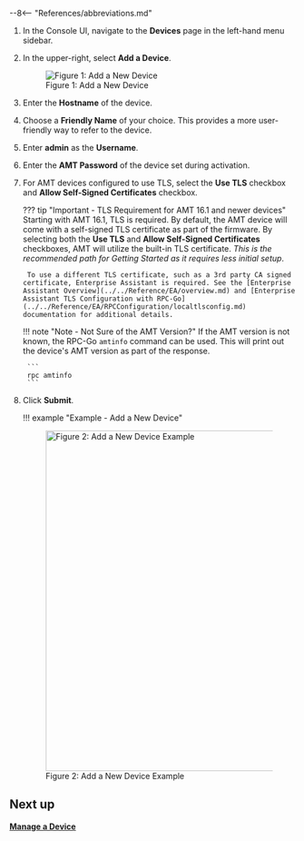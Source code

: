 --8<-- "References/abbreviations.md"

1. In the Console UI, navigate to the **Devices** page in the left-hand menu sidebar.

2. In the upper-right, select **Add a Device**.

    <figure class="figure-image">
        <img src="..\..\..\assets\images\screenshots\Console_AddDevices.png" alt="Figure 1: Add a New Device">
        <figcaption>Figure 1: Add a New Device</figcaption>
    </figure>

3. Enter the **Hostname** of the device.

4. Choose a **Friendly Name** of your choice. This provides a more user-friendly way to refer to the device.

5. Enter **admin** as the **Username**.

6. Enter the **AMT Password** of the device set during activation.

7. For AMT devices configured to use TLS, select the **Use TLS** checkbox and **Allow Self-Signed Certificates** checkbox.

    ??? tip "Important - TLS Requirement for AMT 16.1 and newer devices"
        Starting with AMT 16.1, TLS is required. By default, the AMT device will come with a self-signed TLS certificate as part of the firmware. By selecting both the **Use TLS** and **Allow Self-Signed Certificates** checkboxes, AMT will utilize the built-in TLS certificate. *This is the recommended path for Getting Started as it requires less initial setup*.

        To use a different TLS certificate, such as a 3rd party CA signed certificate, Enterprise Assistant is required. See the [Enterprise Assistant Overview](../../Reference/EA/overview.md) and [Enterprise Assistant TLS Configuration with RPC-Go](../../Reference/EA/RPCConfiguration/localtlsconfig.md) documentation for additional details.

    !!! note "Note - Not Sure of the AMT Version?"
        If the AMT version is not known, the RPC-Go `amtinfo` command can be used. This will print out the device's AMT version as part of the response.

        ```
        rpc amtinfo
        ```

8. Click **Submit**.

    !!! example "Example - Add a New Device"
        <figure class="figure-image">
            <img width=600 src="..\..\..\assets\images\screenshots\Console_AddDevice_Full.png" alt="Figure 2: Add a New Device Example">
            <figcaption>Figure 2: Add a New Device Example</figcaption>
        </figure>

## Next up

[**Manage a Device**](manageDevice.md)
